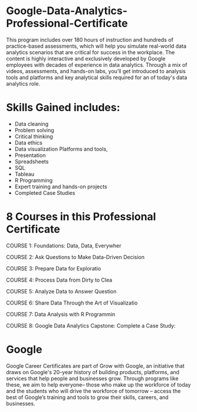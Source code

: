 # Google-Data-Analytics-Professional-Certificate

This program includes over 180 hours of instruction and hundreds of practice-based assessments, which will help you simulate real-world data analytics scenarios that are critical for success in the workplace. The content is highly interactive and exclusively developed by Google employees with decades of experience in data analytics. Through a mix of videos, assessments, and hands-on labs, you’ll get introduced to analysis tools and platforms and key analytical skills required for an of today's data analytics role.  

# Skills Gained includes: 
* Data cleaning
* Problem solving
* Critical thinking
* Data ethics
* Data visualization Platforms and tools,
* Presentation
* Spreadsheets
* SQL
* Tableau
* R Programming
* Expert training and hands-on projects
* Completed Case Studies


# 8 Courses in this Professional Certificate
COURSE 1: Foundations: Data, Data, Everywher

COURSE 2: Ask Questions to Make Data-Driven Decision

COURSE 3: Prepare Data for Exploratio

COURSE 4: Process Data from Dirty to Clea

COURSE 5: Analyze Data to Answer Question

COURSE 6: Share Data Through the Art of Visualizatio

COURSE 7: Data Analysis with R Programmin

COURSE 8: Google Data Analytics Capstone: Complete a Case Study:


# Google
Google Career Certificates are part of Grow with Google, an initiative that draws on Google's 20-year history of building products, platforms, and services that help people and businesses grow. Through programs like these, we aim to help everyone– those who make up the workforce of today and the students who will drive the workforce of tomorrow – access the best of Google’s training and tools to grow their skills, careers, and businesses.
